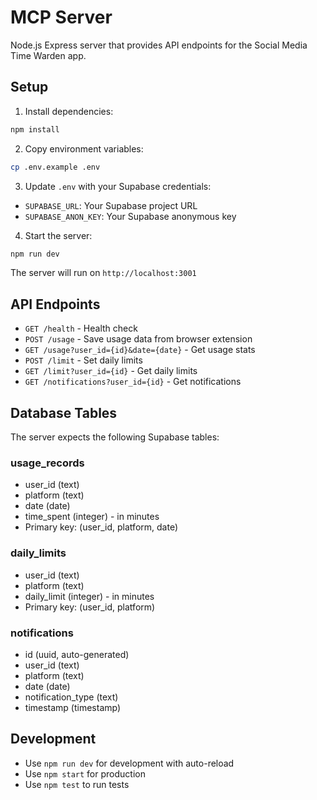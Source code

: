 # MCP Server

Node.js Express server that provides API endpoints for the Social Media Time Warden app.

## Setup

1. Install dependencies:
```bash
npm install
```

2. Copy environment variables:
```bash
cp .env.example .env
```

3. Update `.env` with your Supabase credentials:
- `SUPABASE_URL`: Your Supabase project URL
- `SUPABASE_ANON_KEY`: Your Supabase anonymous key

4. Start the server:
```bash
npm run dev
```

The server will run on `http://localhost:3001`

## API Endpoints

- `GET /health` - Health check
- `POST /usage` - Save usage data from browser extension
- `GET /usage?user_id={id}&date={date}` - Get usage stats
- `POST /limit` - Set daily limits
- `GET /limit?user_id={id}` - Get daily limits
- `GET /notifications?user_id={id}` - Get notifications

## Database Tables

The server expects the following Supabase tables:

### usage_records
- user_id (text)
- platform (text)
- date (date)
- time_spent (integer) - in minutes
- Primary key: (user_id, platform, date)

### daily_limits  
- user_id (text)
- platform (text)
- daily_limit (integer) - in minutes
- Primary key: (user_id, platform)

### notifications
- id (uuid, auto-generated)
- user_id (text)
- platform (text)
- date (date)
- notification_type (text)
- timestamp (timestamp)

## Development

- Use `npm run dev` for development with auto-reload
- Use `npm start` for production
- Use `npm test` to run tests
